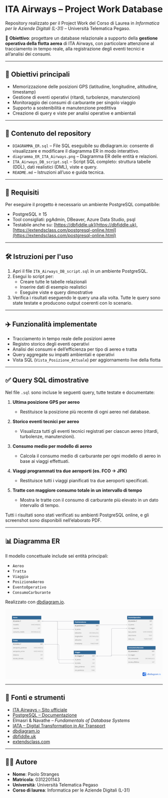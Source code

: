 # ITA Airways – Project Work Database

Repository realizzato per il Project Work del Corso di Laurea in *Informatica per le Aziende Digitali (L-31)* – Università Telematica Pegaso.

📌 **Obiettivo**: progettare un database relazionale a supporto della **gestione operativa della flotta aerea** di ITA Airways, con particolare attenzione al tracciamento in tempo reale, alla registrazione degli eventi tecnici e all’analisi dei consumi.

---

## 🎯 Obiettivi principali

- Memorizzazione delle posizioni GPS (latitudine, longitudine, altitudine, timestamp)
- Gestione di eventi operativi (ritardi, turbolenze, manutenzioni)
- Monitoraggio dei consumi di carburante per singolo viaggio
- Supporto a sostenibilità e manutenzione predittiva
- Creazione di query e viste per analisi operative e ambientali

---

## 📂 Contenuto del repository

- `DIAGRAMMA_ER.sql` – File SQL eseguibile su dbdiagram.io: consente di visualizzare e modificare il diagramma ER in modo interattivo.
- `diagramma_ER_ITA_Airways.png` – Diagramma ER delle entità e relazioni.
- `ITA_Airways_DB_script.sql` – Script SQL completo: struttura tabelle (DDL), dati realistici (DML), viste e query.
- `README.md` – Istruzioni all’uso e guida tecnica.

---

## 🧰 Requisiti

Per eseguire il progetto è necessario un ambiente PostgreSQL compatibile:

- PostgreSQL ≥ 15
- Tool consigliati: pgAdmin, DBeaver, Azure Data Studio, psql
- Testabile anche su: [https://dbfiddle.uk](https://dbfiddle.uk), [https://extendsclass.com/postgresql-online.html](https://extendsclass.com/postgresql-online.html)

---

## 🛠️ Istruzioni per l'uso

1. Apri il file `ITA_Airways_DB_script.sql` in un ambiente PostgreSQL.
2. Esegui lo script per:
   - Creare tutte le tabelle relazionali
   - Inserire dati di esempio realistici
   - Eseguire viste e query dimostrative
3. Verifica i risultati eseguendo le query una alla volta. Tutte le query sono state testate e producono output coerenti con lo scenario.

---

## ✈️ Funzionalità implementate

- Tracciamento in tempo reale delle posizioni aeree
- Registro storico degli eventi operativi
- Analisi dei consumi e dell’efficienza per tipo di aereo e tratta
- Query aggregate su impatti ambientali e operativi
- Vista SQL (`Vista_Posizione_Attuale`) per aggiornamento live della flotta

---

## ✅ Query SQL dimostrative

Nel file `.sql` sono incluse le seguenti query, tutte testate e documentate:

1. **Ultima posizione GPS per aereo**
   - Restituisce la posizione più recente di ogni aereo nel database.
   
2. **Storico eventi tecnici per aereo**
   - Visualizza tutti gli eventi tecnici registrati per ciascun aereo (ritardi, turbolenze, manutenzioni).
   
3. **Consumo medio per modello di aereo**
   - Calcola il consumo medio di carburante per ogni modello di aereo in base ai viaggi effettuati.
   
4. **Viaggi programmati tra due aeroporti (es. FCO → JFK)**
   - Restituisce tutti i viaggi pianificati tra due aeroporti specificati.
   
5. **Tratte con maggiore consumo totale in un intervallo di tempo**
   - Mostra le tratte con il consumo di carburante più elevato in un dato intervallo di tempo.

Tutti i risultati sono stati verificati su ambienti PostgreSQL online, e gli screenshot sono disponibili nell’elaborato PDF.

---

## 📊 Diagramma ER

Il modello concettuale include sei entità principali:

- `Aereo`
- `Tratta`
- `Viaggio`
- `PosizioneAereo`
- `EventoOperativo`
- `ConsumoCarburante`

Realizzato con [dbdiagram.io](https://dbdiagram.io).

<p align="center">
  <img src="DIAGRAMMA__ER_ITA_Airways.png" alt="Diagramma ER" width="700"/>
</p>

---

## 📖 Fonti e strumenti

- [ITA Airways – Sito ufficiale](https://www.ita-airways.com)
- [PostgreSQL – Documentazione](https://www.postgresql.org/docs)
- Elmasri & Navathe – *Fundamentals of Database Systems*
- [IATA – Digital Transformation in Air Transport](https://www.iata.org)
- [dbdiagram.io](https://dbdiagram.io)
- [dbfiddle.uk](https://dbfiddle.uk)
- [extendsclass.com](https://extendsclass.com/postgresql-online.html)

---

## 👨‍💻 Autore

- **Nome**: Paolo Stranges  
- **Matricola**: 0312201143  
- **Università**: Università Telematica Pegaso  
- **Corso di laurea**: Informatica per le Aziende Digitali (L-31)
